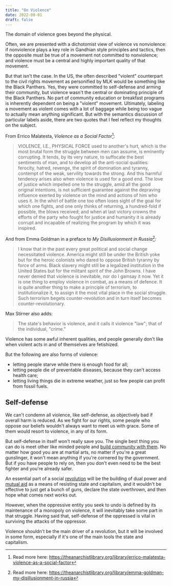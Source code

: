 ```yaml
---
title: "On Violence"
date: 2022-08-01
draft: false
---
```

The domain of violence goes beyond the physical.

Often, we are presented with a dichotomist view of violence vs
nonviolence: if nonviolence plays a key role in Gandhian style
principles and tactics, then the opposite must be true of a movement not
committed to nonviolence; and violence must be a central and highly
important quality of that movement.

But that isn't the case. In the US, the often described "violent"
counterpart to the civil rights movement as personified by MLK would be
something like the Black Panthers. Yes, they were committed to
self-defense and arming their community, but violence wasn't the central
or dominating principle of the Black Panthers. No part of community
education or breakfast programs is inherently dependent on being a
"violent" movement. Ultimately, labeling a movement as violent comes
with a lot of baggage while being too vague to actually mean anything
significant. But with the semantics discussion of particular labels
aside, there are two quotes that I feel reflect my thoughts on the
subject.

From Errico Malatesta, *Violence as a Social Factor*[^tal]:

[^tal]: Read more here:
https://theanarchistlibrary.org/library/errico-malatesta-violence-as-a-social-factor

> VIOLENCE, I.E., PHYSICAL FORCE used to another's hurt, which is the
> most brutal form the struggle between men can assume, is eminently
> corrupting. It tends, by its very nature, to suffocate the best
> sentiments of man, and to develop all the anti-social qualities:
> ferocity, hatred, revenge, the spirit of domination and tyranny,
> contempt of the weak, servility towards the strong. And this harmful
> tendency arises also when violence is used for a good end. The love of
> justice which impelled one to the struggle, amid all the good original
> intentions, is not sufficient guarantee against the depraving
> influence exerted by violence on the mind and actions of him who uses
> it. In the whirl of battle one too often loses sight of the goal for
> which one fights, and one only thinks of returning, a hundred-fold if
> possible, the blows received; and when at last victory crowns the
> efforts of the party who fought for justice and humanity it is already
> corrupt and incapable of realizing the program by which it was
> inspired.

And from Emma Goldman in a preface to *My Disillusionment in
Russia*[^tal2]:

> I know that in the past every great political and social change
> necessitated violence. America might still be under the British yoke
> but for the heroic colonists who dared to oppose British tyranny by
> force of arms. Black slavery might still be a legalized institution in
> the United States but for the militant spirit of the John Browns. I
> have never denied that violence is inevitable, nor do I gainsay it
> now. Yet it is one thing to employ violence in combat, as a means of
> defence. It is quite another thing to make a principle of terrorism,
> to institutionalize it, to assign it the most vital place in the
> social struggle. Such terrorism begets counter-revolution and in turn
> itself becomes counter-revolutionary.

[^tal2]: Read more here:
https://theanarchistlibrary.org/library/emma-goldman-my-disillusionment-in-russia

Max Stirner also adds:

> The state's behavior is violence, and it calls it violence "law"; that
> of the individual, "crime."

Violence has some awful inherent qualities, and people generally don't
like when violent acts in and of themselves are fetishized.

But the following are also forms of violence:
- letting people starve while there is enough food for all;
- letting people die of preventable diseases, because they can't access
  health care;
- letting living things die in extreme weather, just so few people can
  profit from fossil fuels.

## Self-defense

We can't condemn all violence, like self-defense, as objectively bad if
overall harm is reduced. As we fight for our rights, some people who
oppose our beliefs wouldn't always want to meet us with grace. Some of
them would resort to violence, in any of its form.

But self-defense in itself won't really save you. The single best thing
you can do is meet other like minded people and
[build community with them](/community).
No matter how good you are at martial arts, no matter
if you're a great gunslinger, it won't mean anything if you're cornered
by the government. But if you have people to rely on, then you don't
even need to be the best fighter and you're already safer.

An essential part of a social [revolution](/revolution) will be the
building of dual power and [mutual aid](/mutual-aid) as a means of
resisting state and capitalism, and it wouldn't be effective to just get
a bunch of guns, declare the state overthrown, and then hope what comes
next works out.

However, when the oppressive entity you seek to undo is defined by its
maintenance of a monopoly on violence, it will inevitably take some part
in that struggle. Having said that, self-defense of the oppressed is
vital in surviving the attacks of the oppressor.

Violence shouldn't be the main driver of a revolution, but it will be
involved in some form, especially if it's one of the main tools the
state and capitalism.
